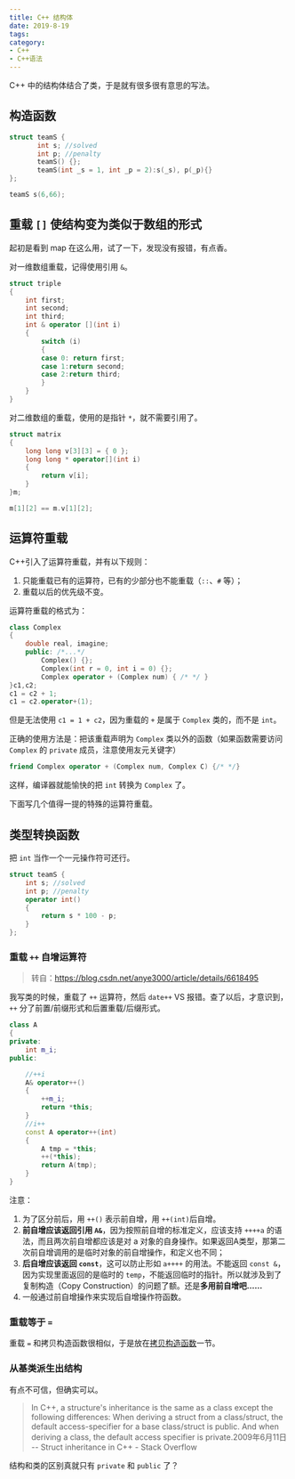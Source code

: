 ```yaml
---
title: C++ 结构体
date: 2019-8-19
tags:
category:
- C++
- C++语法
---
```


C++ 中的结构体结合了类，于是就有很多很有意思的写法。

## 构造函数

```c++
struct teamS {
       int s; //solved
       int p; //penalty
       teamS() {};
       teamS(int _s = 1, int _p = 2):s(_s), p(_p){}
};

teamS s(6,66);
```

## 重载 `[]` 使结构变为类似于数组的形式

起初是看到 map 在这么用，试了一下，发现没有报错，有点香。

对一维数组重载，记得使用引用 `&`。

```c++
struct triple
{
    int first;
    int second;
    int third;
    int & operator [](int i)
    {
        switch (i)
        {
        case 0: return first;
        case 1:return second;
        case 2:return third;
        }
    }
}
```

对二维数组的重载，使用的是指针 `*`，就不需要引用了。

```c++
struct matrix
{
    long long v[3][3] = { 0 };
    long long * operator[](int i)
    {
        return v[i];
    }
}m;

m[1][2] == m.v[1][2];
```

## 运算符重载

C++引入了运算符重载，并有以下规则：

1. 只能重载已有的运算符，已有的少部分也不能重载（`::`、`#` 等）；
2. 重载以后的优先级不变。

运算符重载的格式为：

```c++
class Complex
{
    double real, imagine;
    public: /*...*/
        Complex() {};
    	Complex(int r = 0, int i = 0) {};
        Complex operator + (Complex num) { /* */ }
}c1,c2;
c1 = c2 + 1;
c1 = c2.operator+(1);
```

但是无法使用 `c1 = 1 + c2`，因为重载的 `+` 是属于 `Complex` 类的，而不是 `int`。  

正确的使用方法是：把该重载声明为 `Complex` 类以外的函数（如果函数需要访问 `Complex` 的 `private` 成员，注意使用友元关键字）

```c++
friend Complex operator + (Complex num, Complex C) {/* */}
```

这样，编译器就能愉快的把 `int` 转换为 `Complex` 了。

下面写几个值得一提的特殊的运算符重载。

## 类型转换函数

把 `int` 当作一个一元操作符可还行。

```c++
struct teamS {
    int s; //solved
    int p; //penalty
    operator int()
    {
        return s * 100 - p;
    }
};
```

### 重载 `++` 自增运算符

> 转自：https://blog.csdn.net/anye3000/article/details/6618495

我写类的时候，重载了 `++` 运算符，然后 `date++` VS 报错。查了以后，才意识到，`++` 分了前置/前缀形式和后置重载/后缀形式。

```c++
class A
{
private:
    int m_i;
public:

    //++i
    A& operator++()
	{
		++m_i;
		return *this;
	}
	//i++
	const A operator++(int)
	{
		A tmp = *this;
		++(*this);
		return A(tmp);
	}
}
```

注意：

1. 为了区分前后，用 `++()` 表示前自增，用 `++(int)`后自增。
2. **前自增应该返回引用 `A&`**，因为按照前自增的标准定义，应该支持 `++++a` 的语法，而且两次前自增都应该是对 a 对象的自身操作。如果返回A类型，那第二次前自增调用的是临时对象的前自增操作，和定义也不同；
3. **后自增应该返回 `const`**，这可以防止形如 `a++++` 的用法。不能返回 `const &`，因为实现里面返回的是临时的 `temp`，不能返回临时的指针。所以就涉及到了复制构造（Copy Construction）的问题了额。还是**多用前自增吧……**
4. 一般通过前自增操作来实现后自增操作符函数。

### 重载等于 `=`

重载 `=` 和拷贝构造函数很相似，于是放在[拷贝构造函数](../class-and-object/#拷贝构造函数)一节。

### 从基类派生出结构

有点不可信，但确实可以。

> In C++, a structure's inheritance is the same as a class except the following differences: When deriving a struct from a class/struct, the default access-specifier for a base class/struct is public. And when deriving a class, the default access specifier is private.2009年6月11日
> -- Struct inheritance in C++ - Stack Overflow

结构和类的区别真就只有 `private` 和 `public` 了？